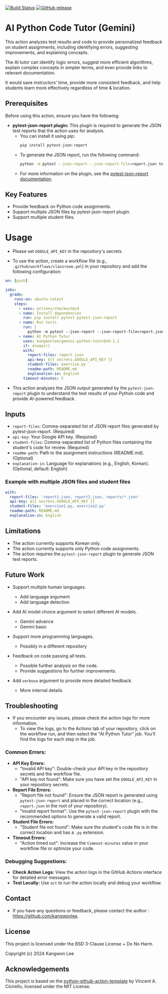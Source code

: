 [![Build Status](https://github.com/kangwonlee/gemini-python-tutor/workflows/build/badge.svg)](https://github.com/kangwonlee/gemini-python-tutor/actions)
[![GitHub release](https://img.shields.io/github/release/kangwonlee/gemini-python-tutor.svg)](https://github.com/kangwonlee/gemini-python-tutor/releases)

# AI Python Code Tutor (Gemini)

This action analyzes test results and code to provide personalized feedback on student assignments, including identifying errors, suggesting improvements, and explaining concepts.

The AI tutor can identify logic errors, suggest more efficient algorithms, explain complex concepts in simpler terms, and even provide links to relevant documentation.

It would save instructors' time, provide more consistent feedback, and help students learn more effectively regardless of time & location.

## Prerequisites

Before using this action, ensure you have the following:

* **pytest-json-report plugin:** This plugin is required to generate the JSON test reports that the action uses for analysis.
    * You can install it using pip:
      ```bash
      pip install pytest-json-report
      ```
    * To generate the JSON report, run the following command:
      ```bash
      python -m pytest --json-report --json-report-file=report.json tests/test_my_test_file.py
      ```
    * For more information on the plugin, see the [pytest-json-report documentation](https://pypi.org/project/pytest-json-report/).

## Key Features

* Provide feedback on Python code assignments.
* Support multiple JSON files by pytest-json-report plugin.
* Support multiple student files.

# Usage
* Please set `GOOGLE_API_KEY` in the repository's secrets.

* To use the action, create a workflow file (e.g., `.github/workflows/classroom.yml`) in your repository and add the following configuration:

``` yaml
on: [push]

jobs:
  grade:
    runs-on: ubuntu-latest
    steps:
      - uses: actions/checkout@v4
      - name: Install dependencies
        run: pip install pytest pytest-json-report
      - name: Run tests
        run: |
          python -m pytest --json-report --json-report-file=report.json tests/test_my_test_file.py
      - name: AI Python Tutor
        uses: kangwonlee/gemini-python-tutor@v0.1.1
        if: always()
        with:
          report-files: report.json
          api-key: ${{ secrets.GOOGLE_API_KEY }}
          student-files: exercise.py
          readme-path: README.md
          explanation-in: English
        timeout-minutes: 5 

```
* This action analyzes the JSON output generated by the `pytest-json-report` plugin to understand the test results of your Python code and provide AI-powered feedback. 

## Inputs
* `report-files`: Comma-separated list of JSON report files generated by pytest-json-report. (Required)
* `api-key`: Your Google API key. (Required)
* `student-files`: Comma-separated list of Python files containing the student's code for review. (Required)
* `readme-path`: Path to the assignment instructions (README.md). (Optional)
* `explanation-in`: Language for explanations (e.g., English, Korean). (Optional, default: English)

### Example with multiple JSON files and student files
``` yaml
with:
  report-files: 'report1.json, report2.json, reports/*.json'
  api-key: ${{ secrets.GOOGLE_API_KEY }}
  student-files: 'exercise1.py, exercise2.py' 
  readme-path: README.md
  explanation-in: English
```

## Limitations
* The action currently supports Korean only.
* The action currently supports only Python code assignments.
* The action requires the `pytest-json-report` plugin to generate JSON test reports.

## Future Work
* Support multiple human languages.
    * Add language argument
    * Add language detection

* Add AI model choice argument to select different AI models.
    * Gemini advance
    * Gemini basic

* Support more programming languages.
    * Possibly in a different repository

* Feedback on code passing all tests.
    * Possible further analysis on the code.
    * Provide suggestions for further improvements.

* Add `verbose` argument to provide more detailed feedback.
    * More internal details

## Troubleshooting

* If you encounter any issues, please check the action logs for more information.
    * To view the logs, go to the Actions tab of your repository, click on the workflow run, and then select the "AI Python Tutor" job. You'll find the logs for each step in the job.

### Common Errors:

* **API Key Errors:**
    * "Invalid API key": Double-check your API key in the repository secrets and the workflow file.
    * "API key not found": Make sure you have set the `GOOGLE_API_KEY` in your repository secrets.
* **Report File Errors:**
    * "Report file not found": Ensure the JSON report is generated using `pytest-json-report` and placed in the correct location (e.g., `report.json` in the root of your repository).
    * "Invalid report format": Use the `pytest-json-report` plugin with the recommended options to generate a valid report.
* **Student File Errors:**
    * "Student file not found":  Make sure the student's code file is in the correct location and has a `.py` extension.
* **Timeout Errors:**
    * "Action timed out":  Increase the `timeout-minutes` value in your workflow file or optimize your code.

### Debugging Suggestions:

* **Check Action Logs:**  View the action logs in the GitHub Actions interface for detailed error messages.
* **Test Locally:** Use `act` to run the action locally and debug your workflow.

## Contact
* If you have any questions or feedback, please contact the author : https://github.com/kangwonlee.

## License

This project is licensed under the BSD 3-Clause License + Do No Harm.

Copyright (c) 2024 Kangwon Lee

## Acknowledgements

This project is based on the [python-github-action-template](https://github.com/cicirello/python-github-action-template) by Vincent A. Cicirello, licensed under the MIT License.
